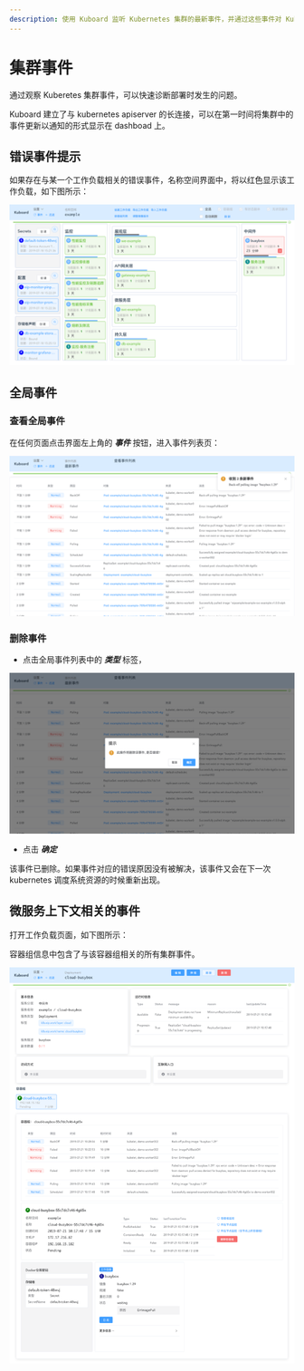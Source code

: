 ```yaml
---
description: 使用 Kuboard 监听 Kubernetes 集群的最新事件，并通过这些事件对 Kubernetes 运行时的问题进行诊断。
---
```


# 集群事件

通过观察 Kuberetes 集群事件，可以快速诊断部署时发生的问题。

Kuboard 建立了与 kubernetes apiserver 的长连接，可以在第一时间将集群中的事件更新以通知的形式显示在 dashboad 上。



## 错误事件提示

如果存在与某一个工作负载相关的错误事件，名称空间界面中，将以红色显示该工作负载，如下图所示：

![Kubernetes教程：在Kuboard查看错误事件提示](./events.assets/image-20190721104153954.png)



## 全局事件

### 查看全局事件

在任何页面点击界面左上角的 ***事件*** 按钮，进入事件列表页：

![Kubernetes教程：在Kuboard查看全局事件](./events.assets/image-20190721101812895.png)



### 删除事件

* 点击全局事件列表中的 ***类型*** 标签，

![Kubernetes教程：在Kuboard删除事件](./events.assets/image-20190721101954560.png)

* 点击 ***确定***

该事件已删除。如果事件对应的错误原因没有被解决，该事件又会在下一次 kubernetes 调度系统资源的时候重新出现。



## 微服务上下文相关的事件

打开工作负载页面，如下图所示：

容器组信息中包含了与该容器组相关的所有集群事件。

![Kubernetes教程：Kuboard将事件与微服务关联](./events.assets/image-20190721103324863.png)
